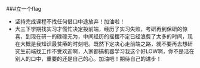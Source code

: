 ###立一个flag
+ 坚持完成课程不找任何借口中途放弃！加油啦！
+ 大三下学期找实习才慌忙决定投前端，经历了实习失败，考研再到保研的惊喜，到现在研一的碌碌无为，中间经历的摇摆不定已经浪费了太多的时间，现在大概是我知识最贫瘠的时刻吧。既然下定决心走前端之路，就不要再去想研究生前端找工作不受欢迎啊，人家都搞机器学习我这个好LOW啊，你不是活在别人的口中，重要的还是自己的心。加油吧！期待自己的进步！

